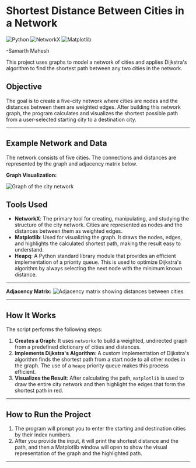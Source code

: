 # Shortest Distance Between Cities in a Network

![Python](https://img.shields.io/badge/Python-3776AB?style=for-the-badge&logo=python&logoColor=white)
![NetworkX](https://img.shields.io/badge/NetworkX-2A78B6?style=for-the-badge&logo=networkx&logoColor=white)
![Matplotlib](https://img.shields.io/badge/Matplotlib-3175A2?style=for-the-badge&logo=matplotlib&logoColor=white)

-Samarth Mahesh

This project uses graphs to model a network of cities and applies Dijkstra's algorithm to find the shortest path between any two cities in the network.

## Objective

The goal is to create a five-city network where cities are nodes and the distances between them are weighted edges. After building this network graph, the program calculates and visualizes the shortest possible path from a user-selected starting city to a destination city.

---

## Example Network and Data

The network consists of five cities. The connections and distances are represented by the graph and adjacency matrix below.

**Graph Visualization:**

![Graph of the city network](https://github.com/user-attachments/assets/3e2d67dd-efb9-4976-91ae-c2c8de860999)


## Tools Used

*   **NetworkX**: The primary tool for creating, manipulating, and studying the structure of the city network. Cities are represented as nodes and the distances between them as weighted edges.
*   **Matplotlib**: Used for visualizing the graph. It draws the nodes, edges, and highlights the calculated shortest path, making the result easy to understand.
*   **Heapq**: A Python standard library module that provides an efficient implementation of a priority queue. This is used to optimize Dijkstra's algorithm by always selecting the next node with the minimum known distance.

---

**Adjacency Matrix:**
![Adjacency matrix showing distances between cities](https://github.com/user-attachments/assets/fd50b85a-f8b9-4de7-8cb3-c5d17519a38d)

---

## How It Works

The script performs the following steps:
1.  **Creates a Graph**: It uses `networkx` to build a weighted, undirected graph from a predefined dictionary of cities and distances.
2.  **Implements Dijkstra's Algorithm**: A custom implementation of Dijkstra's algorithm finds the shortest path from a start node to all other nodes in the graph. The use of a `heapq` priority queue makes this process efficient.
3.  **Visualizes the Result**: After calculating the path, `matplotlib` is used to draw the entire city network and then highlight the edges that form the shortest path in red.

---

## How to Run the Project

1.  The program will prompt you to enter the starting and destination cities by their index numbers.
2.  After you provide the input, it will print the shortest distance and the path, and then a Matplotlib window will open to show the visual representation of the graph and the highlighted path.

---
